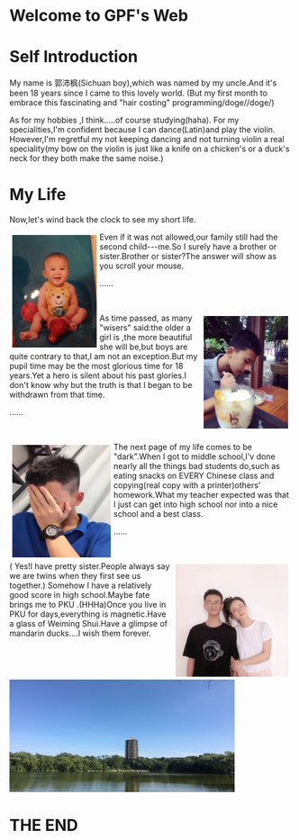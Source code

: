 <script src="101.js"></script>
<h1> Welcome to GPF's Web

<h1>Self Introduction</h1>
<p>My name is 郭沛枫(Sichuan boy),which was named by my uncle.And it's been 18 years since I came to this lovely world.
(But my first month to embrace this fascinating and "hair costing" programming/doge//doge/)</p>
<p>As for my hobbies ,I think.....of course studying(haha). For my specialities,I'm confident because I can dance(Latin)and play the violin.
 However,I'm regretful my not keeping dancing and not turning violin a real speciality(my bow on the violin is just like a knife on a chicken's or a duck's neck for they both make the same noise.)</p>
<h1> My Life </h1>
<p>Now,let's wind back the clock to see my short life.</p>

<p style="width:500px;">
    <img src="1.jpg" align="left" width="150" height="200" hspace="5" vspace="5" >         
    Even if it was not allowed,our family still had the second child---me.So I surely have a brother or sister.Brother or sister?The answer will show as you scroll your mouse.
</p>

<p>......</p>
<p></p><br>

<p style="width:500px;">
<img src="2.jpg" width="150" height="200" align="right" hspace="5" vspace="5">
As time passed, as many "wisers" said:the older a girl is ,the more beautiful she will be,but boys are quite contrary to that,I am not an exception.But my pupil time may be the most glorious time for 18 years.Yet a hero is silent about his past glories.I don't know why but the truth is that I began to be withdrawn from that time.
<p>
 
<p>......</p>
<p></p><br>

<p style="width:500px;">
<img src="3.jpg" width="175" height="200" align="left" hspace="5" vspace="5">
The next page of my life comes to be "dark".When I got to middle school,I'v done nearly all the things bad students do,such as eating snacks on EVERY Chinese class and copying(real copy with a printer)others' homework.What my teacher expected was that I just can get into high school nor into a nice school and a best class.
</p>

<p>......</p>
<p></p><br>

<p style="width:500px;">
<img src="5.jpg" width="200" height="200" align="right" hspace="5" vspace="5">
( Yes!I have pretty sister.People always say we are twins when they first see us together.)
 Somehow I have a relatively good score in high school.Maybe fate brings me to PKU .(HHHa)Once you live in PKU for days,everything is magnetic.Have a glass of Weiming Shui.Have a glimpse of mandarin ducks....I wish them forever.
<img src="6.jpg" width=400 height="200" align="none">
 <h1>THE END</h1>
 
